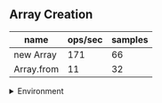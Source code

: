 ## Array Creation

|name|ops/sec|samples|
|-|-|-|
|new Array|171|66|
|Array.from|11|32|


<details>
<summary>Environment</summary>

* __Machine:__ linux x64 | 2 vCPUs | 6.8GB Mem
* __Run:__ Sat Oct 21 2023 12:30:17 GMT+0000 (Coordinated Universal Time)
</details>

<!--
{"environment":{"platform":"linux","arch":"x64","cpus":2,"totalMemory":6.7597503662109375},"benchmarks":[{"name":"new Array","opsSec":171.17310172462288,"samples":3},{"name":"Array.from","opsSec":11.264906193392866,"samples":1}]}-->
